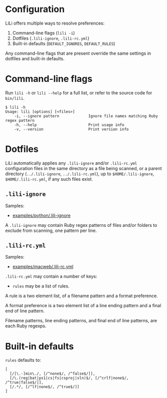 # Configuration

LiLi offers multiple ways to resolve preferences:

1. Command-line flags (`lili -i`)
2. Dotfiles (`.lili-ignore`, `.lili-rc.yml`)
3. Built-in defaults (`DEFAULT_IGNORES`, `DEFAULT_RULES`)

Any command-line flags that are present override the same settings in dotfiles and built-in defaults.

# Command-line flags

Run `lili -h` or `lili --help` for a full list, or refer to the source code for `bin/lili`.

```
$ lili -h
Usage: lili [options] [<files>]
    -i, --ignore pattern             Ignore file names matching Ruby regex pattern
    -h, --help                       Print usage info
    -v, --version                    Print version info
```

# Dotfiles

LiLi automatically applies any `.lili-ignore` and/or `.lili-rc.yml` configuration files in the same directory as a file being scanned, or a parent directory (`../.lili-ignore`, `../.lili-rc.yml`), up to `$HOME/.lili-ignore`, `$HOME/.lili-rc.yml`, if any such files exist.

## `.lili-ignore`

Samples:

* [examples/python/.lili-ignore](https://github.com/mcandre/lili/blob/master/examples/python/.lili-ignore)

A `.lili-ignore` may contain Ruby regex patterns of files and/or folders to exclude from scanning, one pattern per line.

## `.lili-rc.yml`

Samples:

* [examples/macweb/.lili-rc.yml](https://github.com/mcandre/lili/blob/master/examples/macweb/.lili-rc.yml)

`.lili-rc.yml` may contain a number of keys:

* `rules` may be a list of rules.

A rule is a two element list, of a filename pattern and a format preference.

A format preference is a two element list of a line ending pattern and a final end of line pattern.

Filename patterns, line ending patterns, and final end of line patterns, are each Ruby regexps.

# Built-in defaults

`rules` defaults to:

```
[
  [/[\.-]min\./, [/^none$/, /^false$/]],
  [/\.(reg|bat|ps1|cs|fs|csproj|sln)$/, [/^crlf|none$/, /^true|false$/]],
  [/.*/, [/^lf|none$/, /^true$/]]
]
```
